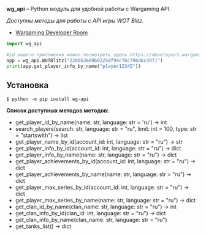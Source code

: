 **wg_api** – Python модуль для удобной работы с Wargaming API.

*Доступны методы для работы с API игры WOT Blitz.*

* [Wargaming Developer Room](https://developers.wargaming.net/)

```python
import wg_api

#id вашего приложения можно посмотреть здесь https://developers.wargaming.net/applications
app = wg_api.WOTBlitz("228053609b02258f94c78c79bd6c3971")
print(app.get_player_info_by_name("player12345"))
```

Установка
------------
    $ python -m pip install wg-api

__Список доступных методов методов:__
- get_player_id_by_name(name: str, language: str = 'ru') -> int
- search_players(search: str, language: str = "ru", limit: int = 100, type: str = "startswith") -> list
- get_player_name_by_id(account_id: int, language: str = "ru") -> str
- get_player_info_by_id(account_id: int, language: str = "ru") -> dict
- get_player_info_by_name(name: str, language: str = "ru") -> dict
- get_player_achievements_by_id(account_id: int, language: str = "ru") -> dict
- get_player_achievements_by_name(name: str, language: str = "ru") -> dict
- get_player_max_series_by_id(account_id: int, language: str = "ru") -> dict
- get_player_max_series_by_name(name: str, language: str = "ru") -> dict
- get_clan_id_by_name(clan_name: str, language: str = "ru") -> int
- get_clan_info_by_id(clan_id: int, language: str = "ru") -> dict
- get_clan_info_by_name(clan_name: str, language: str = "ru")
- get_tanks_list() -> dict
